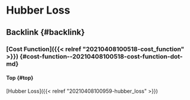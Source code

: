 # Hubber Loss


## Backlink {#backlink}


### [Cost Function]({{< relref "20210408100518-cost_function" >}}) {#cost-function--20210408100518-cost-function-dot-md}


#### Top {#top}

[Hubber Loss]({{< relref "20210408100959-hubber_loss" >}})
